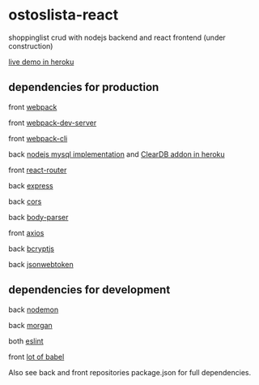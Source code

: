 # ostoslista-react
shoppinglist crud with nodejs backend and react frontend (under construction)

[live demo in heroku](https://stormy-escarpment-74299.herokuapp.com/)

## dependencies for production

front [webpack](https://www.npmjs.com/package/webpack)

front [webpack-dev-server](https://github.com/webpack/webpack-dev-server)

front [webpack-cli](https://www.npmjs.com/package/webpack-cli)

back [nodejs mysql implementation](https://github.com/mysqljs/mysql) and [ClearDB addon in heroku](https://devcenter.heroku.com/articles/cleardb)

front [react-router](https://github.com/ReactTraining/react-router)

back [express](https://expressjs.com/)

back [cors](https://github.com/expressjs/cors)

back [body-parser](https://github.com/expressjs/body-parser)

front [axios](https://www.npmjs.com/package/axios)

back [bcryptjs](https://github.com/kelektiv/node.bcrypt.js#readme)

back [jsonwebtoken](https://github.com/auth0/node-jsonwebtoken)

## dependencies for development

back [nodemon](https://github.com/remy/nodemon)

back [morgan](https://github.com/expressjs/morgan)

both [eslint](https://www.npmjs.com/package/eslint-plugin-react)

front [lot of babel](https://github.com/babel)


Also see back and front repositories package.json for full dependencies.


